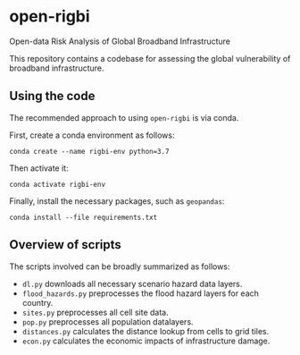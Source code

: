 # open-rigbi
Open-data Risk Analysis of Global Broadband Infrastructure

This repository contains a codebase for assessing the global vulnerability of broadband
infrastructure.


## Using the code

The recommended approach to using `open-rigbi` is via conda.

First, create a conda environment as follows:

    conda create --name rigbi-env python=3.7

Then activate it:

    conda activate rigbi-env

Finally, install the necessary packages, such as `geopandas`:

    conda install --file requirements.txt


## Overview of scripts

The scripts involved can be broadly summarized as follows:

- `dl.py` downloads all necessary scenario hazard data layers.
- `flood_hazards.py` preprocesses the flood hazard layers for each country.
- `sites.py` preprocesses all cell site data.
- `pop.py` preprocesses all population datalayers.
- `distances.py` calculates the distance lookup from cells to grid tiles.
- `econ.py` calculates the economic impacts of infrastructure damage.
